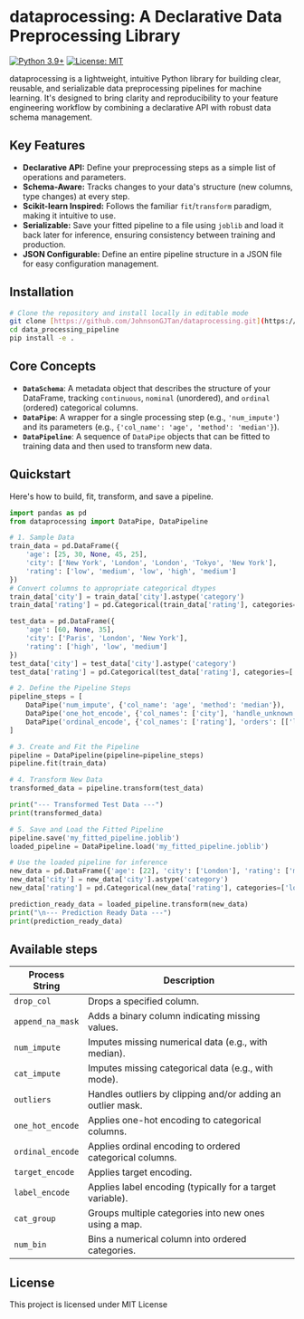 # dataprocessing: A Declarative Data Preprocessing Library

[![Python 3.9+](https://img.shields.io/badge/python-3.9+-blue.svg)](https://www.python.org/downloads/)
[![License: MIT](https://img.shields.io/badge/License-MIT-yellow.svg)](https://opensource.org/licenses/MIT)

dataprocessing is a lightweight, intuitive Python library for building clear, reusable, and serializable data preprocessing pipelines for machine learning. It's designed to bring clarity and reproducibility to your feature engineering workflow by combining a declarative API with robust data schema management.

## Key Features

* **Declarative API:** Define your preprocessing steps as a simple list of operations and parameters.
* **Schema-Aware:** Tracks changes to your data's structure (new columns, type changes) at every step.
* **Scikit-learn Inspired:** Follows the familiar `fit`/`transform` paradigm, making it intuitive to use.
* **Serializable:** Save your fitted pipeline to a file using `joblib` and load it back later for inference, ensuring consistency between training and production.
* **JSON Configurable:** Define an entire pipeline structure in a JSON file for easy configuration management.

## Installation

```bash
# Clone the repository and install locally in editable mode
git clone [https://github.com/JohnsonGJTan/dataprocessing.git](https://github.com/JohnsonGJTan/dataprocessing.git)
cd data_processing_pipeline
pip install -e .
```

## Core Concepts

* **`DataSchema`**: A metadata object that describes the structure of your DataFrame, tracking `continuous`, `nominal` (unordered), and `ordinal` (ordered) categorical columns.
* **`DataPipe`**: A wrapper for a single processing step (e.g., `'num_impute'`) and its parameters (e.g., `{'col_name': 'age', 'method': 'median'}`).
* **`DataPipeline`**: A sequence of `DataPipe` objects that can be fitted to training data and then used to transform new data.

## Quickstart

Here's how to build, fit, transform, and save a pipeline.

```python
import pandas as pd
from dataprocessing import DataPipe, DataPipeline

# 1. Sample Data
train_data = pd.DataFrame({
    'age': [25, 30, None, 45, 25],
    'city': ['New York', 'London', 'London', 'Tokyo', 'New York'],
    'rating': ['low', 'medium', 'low', 'high', 'medium']
})
# Convert columns to appropriate categorical dtypes
train_data['city'] = train_data['city'].astype('category')
train_data['rating'] = pd.Categorical(train_data['rating'], categories=['low', 'medium', 'high'], ordered=True)

test_data = pd.DataFrame({
    'age': [60, None, 35],
    'city': ['Paris', 'London', 'New York'],
    'rating': ['high', 'low', 'medium']
})
test_data['city'] = test_data['city'].astype('category')
test_data['rating'] = pd.Categorical(test_data['rating'], categories=['low', 'medium', 'high'], ordered=True)

# 2. Define the Pipeline Steps
pipeline_steps = [
    DataPipe('num_impute', {'col_name': 'age', 'method': 'median'}),
    DataPipe('one_hot_encode', {'col_names': ['city'], 'handle_unknown': 'ignore'}),
    DataPipe('ordinal_encode', {'col_names': ['rating'], 'orders': [['low', 'medium', 'high']]})
]

# 3. Create and Fit the Pipeline
pipeline = DataPipeline(pipeline=pipeline_steps)
pipeline.fit(train_data)

# 4. Transform New Data
transformed_data = pipeline.transform(test_data)

print("--- Transformed Test Data ---")
print(transformed_data)

# 5. Save and Load the Fitted Pipeline
pipeline.save('my_fitted_pipeline.joblib')
loaded_pipeline = DataPipeline.load('my_fitted_pipeline.joblib')

# Use the loaded pipeline for inference
new_data = pd.DataFrame({'age': [22], 'city': ['London'], 'rating': ['medium']})
new_data['city'] = new_data['city'].astype('category')
new_data['rating'] = pd.Categorical(new_data['rating'], categories=['low', 'medium', 'high'], ordered=True)

prediction_ready_data = loaded_pipeline.transform(new_data)
print("\n--- Prediction Ready Data ---")
print(prediction_ready_data)
```
## Available steps

| Process String | Description                                                 |
|----------------|-------------------------------------------------------------|
| `drop_col`       | Drops a specified column.                                   |
| `append_na_mask` | Adds a binary column indicating missing values.             |
| `num_impute`     | Imputes missing numerical data (e.g., with median).         |
| `cat_impute`     | Imputes missing categorical data (e.g., with mode).         |
| `outliers`       | Handles outliers by clipping and/or adding an outlier mask. |
| `one_hot_encode` | Applies one-hot encoding to categorical columns.            |
| `ordinal_encode` | Applies ordinal encoding to ordered categorical columns.    |
| `target_encode`  | Applies target encoding.                                    |
| `label_encode`   | Applies label encoding (typically for a target variable).   |
| `cat_group`      | Groups multiple categories into new ones using a map.       |
| `num_bin`        | Bins a numerical column into ordered categories.            |

## License

This project is licensed under MIT License